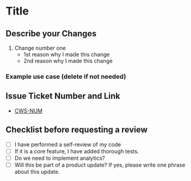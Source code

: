 # Title

## Describe your Changes

1. Change number one
    - 1st reason why I made this change
    - 2nd reason why I made this change

### Example use case (delete if not needed)

## Issue Ticket Number and Link

- [CWS-NUM](https://wdalgleish.atlassian.net/browse/CWS-)

## Checklist before requesting a review

- [ ] I have performed a self-review of my code
- [ ] If it is a core feature, I have added thorough tests.
- [ ] Do we need to implement analytics?
- [ ] Will this be part of a product update? If yes, please write one phrase about this update.
